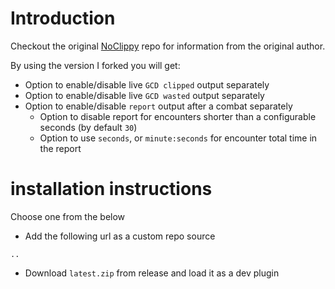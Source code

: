 # Introduction

Checkout the original [NoClippy](https://github.com/UnknownX7/NoClippy) repo for information from the original author.

By using the version I forked you will get:

- Option to  enable/disable live `GCD clipped` output separately
- Option to  enable/disable live `GCD wasted` output separately
- Option to  enable/disable `report` output after a combat separately
  - Option to disable report for encounters shorter than a configurable seconds (by default `30`)
  - Option to use `seconds`, or `minute:seconds` for encounter total time in the report

# installation instructions

Choose one from the below

- Add the following url as a custom repo source

```
..
```

- Download `latest.zip` from release and load it as a dev plugin
